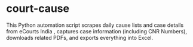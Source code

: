 # court-cause
This Python automation script scrapes daily cause lists and case details from eCourts India , captures case information (including CNR Numbers), downloads related PDFs, and exports everything into Excel.
